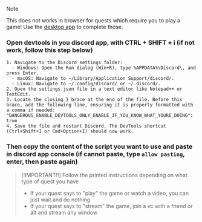 > [!NOTE]
> This does not works in browser for quests which require you to play a game! Use the [desktop app](https://discord.com/download) to complete those.

### Open devtools in you discord app, with CTRL + SHIFT + i (if not work, follow this step below)
```
1. Navigate to the Discord settings folder:
  - Windows: Open the Run dialog (Win+R), type %APPDATA%\Discord\, and press Enter.
  - macOS: Navigate to ~/Library/Application Support/discord/.
  - Linux: Navigate to ~/.config/discord/ or ~/.discord/.
2. Open the settings.json file in a text editor like Notepad++ or TextEdit.
3. Locate the closing } brace at the end of the file. Before this brace, add the following line, ensuring it is properly formatted with a comma if needed:
"DANGEROUS_ENABLE_DEVTOOLS_ONLY_ENABLE_IF_YOU_KNOW_WHAT_YOURE_DOING": true
4. Save the file and restart Discord. The DevTools shortcut (Ctrl+Shift+I or Cmd+Option+I) should now work.
```

### Then copy the content of the script you want to use and paste in discord app console (if cannot paste, type `allow pasting`, enter, then paste again)

> [!IMPORTANT!!]
> Follow the printed instructions depending on what type of quest you have
> - If your quest says to "play" the game or watch a video, you can just wait and do nothing
> - If your quest says to "stream" the game, join a vc with a friend or alt and stream any window
